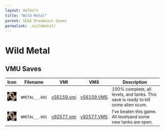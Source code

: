 ```yaml
---
layout: default
title: "Wild Metal"
parent: SEGA Dreamcast Saves
permalink: ./wildmetal/
---
```

# Wild Metal

## VMU Saves

| Icon | Filename | VMI | VMS | Description |
|------|----------|-----|-----|-------------|
| ![Wild Metal](../icons/WMETAL__.001.GIF) | `WMETAL__.001` | [v56159.vmi](v56159.vmi) | [v56159.VMS](v56159.VMS) | 100% complete, all levels, and tanks. This save is ready to kill some alien scum.  |
| ![Wild Metal](../icons/WMETAL__.001.GIF) | `WMETAL__.001` | [v92577.vmi](v92577.vmi) | [v92577.VMS](v92577.VMS) | I've beaten this game.  All levelsand some new tanks are open.  |
